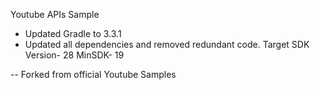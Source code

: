 Youtube APIs Sample 
- Updated Gradle to 3.3.1
- Updated all dependencies and removed redundant code.
Target SDK Version- 28
MinSDK- 19

-- Forked from official Youtube Samples